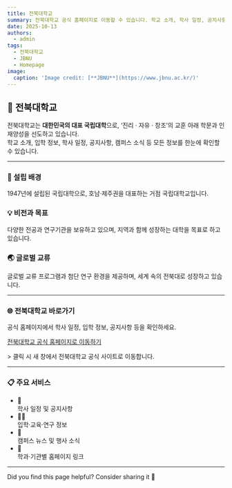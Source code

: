```yaml
---
title: 전북대학교
summary: 전북대학교 공식 홈페이지로 이동할 수 있습니다. 학교 소개, 학사 일정, 공지사항 등 다양한 정보를 제공합니다.
date: 2025-10-13
authors:
  - admin
tags:
  - 전북대학교
  - JBNU
  - Homepage
image:
  caption: 'Image credit: [**JBNU**](https://www.jbnu.ac.kr/)'
---
```


<!-- 🎓 전북대학교 메인 소개 -->
<div class="text-center my-6">
  <h2 class="text-3xl font-bold mb-4">🏫 전북대학교</h2>
  <p class="text-lg leading-relaxed text-gray-700 dark:text-gray-300">
    전북대학교는 <strong>대한민국의 대표 국립대학</strong>으로,  
    ‘진리 · 자유 · 창조’의 교훈 아래 학문과 인재양성을 선도하고 있습니다.<br>
    학교 소개, 입학 정보, 학사 일정, 공지사항, 캠퍼스 소식 등  
    모든 정보를 한눈에 확인할 수 있습니다.
  </p>
</div>

---

<!-- 🏛️ 학교 소개 섹션 -->
<div class="grid md:grid-cols-3 gap-6 my-8">
  <div class="bg-gray-50 dark:bg-gray-800 p-6 rounded-2xl shadow">
    <h3 class="text-xl font-semibold mb-3">📖 설립 배경</h3>
    <p>1947년에 설립된 국립대학으로, 호남·제주권을 대표하는 거점 국립대학교입니다.</p>
  </div>

  <div class="bg-gray-50 dark:bg-gray-800 p-6 rounded-2xl shadow">
    <h3 class="text-xl font-semibold mb-3">💡 비전과 목표</h3>
    <p>다양한 전공과 연구기관을 보유하고 있으며, 지역과 함께 성장하는 대학을 목표로 하고 있습니다.</p>
  </div>

  <div class="bg-gray-50 dark:bg-gray-800 p-6 rounded-2xl shadow">
    <h3 class="text-xl font-semibold mb-3">🌏 글로벌 교류</h3>
    <p>글로벌 교류 프로그램과 첨단 연구 환경을 제공하며, 세계 속의 전북대로 성장하고 있습니다.</p>
  </div>
</div>

---

<!-- 🌐 공식 홈페이지 바로가기 -->
<div class="text-center my-10">
  <h3 class="text-2xl font-semibold mb-3">🌐 전북대학교 바로가기</h3>
  <p class="mb-4 text-gray-700 dark:text-gray-300">공식 홈페이지에서 학사 일정, 입학 정보, 공지사항 등을 확인하세요.</p>
  <a href="https://www.jbnu.ac.kr/" target="_blank" rel="noopener noreferrer"
     class="inline-block bg-blue-600 text-white px-6 py-3 rounded-full text-lg font-semibold hover:bg-blue-700 transition">
     전북대학교 공식 홈페이지로 이동하기
  </a>
  <p class="text-sm text-gray-500 mt-2">> 클릭 시 새 창에서 전북대학교 공식 사이트로 이동합니다.</p>
</div>

---

<!-- 🗂 주요 서비스 섹션 -->
<div class="my-8">
  <h3 class="text-2xl font-bold mb-4 text-center">📋 주요 서비스</h3>
  <ul class="grid sm:grid-cols-2 md:grid-cols-4 gap-6 text-center">
    <li class="bg-white dark:bg-gray-800 shadow-md rounded-xl p-5 hover:shadow-lg transition">
      📅 <br>학사 일정 및 공지사항
    </li>
    <li class="bg-white dark:bg-gray-800 shadow-md rounded-xl p-5 hover:shadow-lg transition">
      🧑‍🎓 <br>입학·교육·연구 정보
    </li>
    <li class="bg-white dark:bg-gray-800 shadow-md rounded-xl p-5 hover:shadow-lg transition">
      💬 <br>캠퍼스 뉴스 및 행사 소식
    </li>
    <li class="bg-white dark:bg-gray-800 shadow-md rounded-xl p-5 hover:shadow-lg transition">
      🏢 <br>학과·기관별 홈페이지 링크
    </li>
  </ul>
</div>

---

<!-- 🙌 공유 유도 문구 -->
<div class="text-center mt-10 text-gray-600 dark:text-gray-400">
  <p>Did you find this page helpful? Consider sharing it 🙌</p>
</div>
